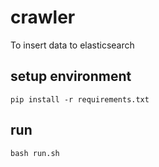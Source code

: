 # crawler

To insert data to elasticsearch

## setup environment

```shell script
pip install -r requirements.txt
```

## run

```shell script
bash run.sh
```
